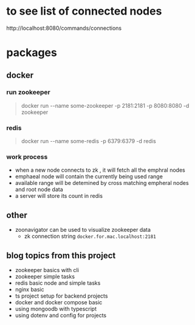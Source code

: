 # to see list of connected nodes 
http://localhost:8080/commands/connections 

# packages

## docker 
### run zookeeper 
> docker run --name some-zookeeper -p 2181:2181 -p 8080:8080 -d zookeeper 

### redis 
> docker run --name some-redis -p 6379:6379 -d redis 



### work process 
- when a new node connects to zk , it will fetch all the emphral nodes 
- emphaeal node will contain the currently being used range 
- available range will be detemined by cross matching empheral nodes and root node data 
- a server will store its count in redis 


## other 
- zoonavigator can be used to visualize zookeeper data 
    - zk connection string `docker.for.mac.localhost:2181`



## blog topics from this project 
- zookeeper basics with cli 
- zookeeper simple tasks 
- redis basic node and simple tasks 
- nginx basic 
- ts project setup for backend projects 
- docker and docker compose basic 
- using mongoodb with typescript 
- using dotenv and config for projects 